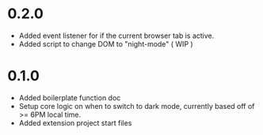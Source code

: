 # 0.2.0
-   Added event listener for if the current browser tab is active.
-   Added script to change DOM to "night-mode" ( WIP )

# 0.1.0
-   Added boilerplate function doc
-   Setup core logic on when to switch to dark mode, currently based off of >= 6PM local time.
-   Added extension project start files